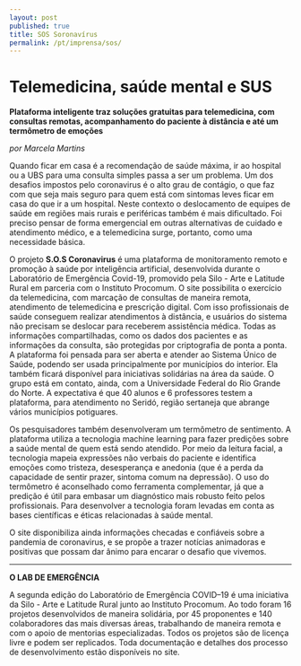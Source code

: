 ```yaml
---
layout: post
published: true
title: SOS Soronavírus
permalink: /pt/imprensa/sos/
---
```



# Telemedicina, saúde mental e SUS
**Plataforma inteligente traz soluções gratuitas para telemedicina, com consultas remotas, acompanhamento do paciente à distância e até um termômetro de emoções**

*por Marcela Martins*

Quando ficar em casa é a recomendação de saúde máxima, ir ao hospital ou a UBS para uma consulta simples passa a ser um problema. Um dos desafios impostos pelo coronavirus é o alto grau de contágio, o que faz com que seja mais seguro para quem está com sintomas leves ficar em casa do que ir a um hospital. Neste contexto o deslocamento de equipes de saúde em regiões mais rurais e periféricas também é mais dificultado. Foi preciso pensar de forma emergencial em outras alternativas de cuidado e atendimento médico, e a telemedicina surge, portanto, como uma necessidade básica. 
  
O projeto **S.O.S Coronavirus** é uma plataforma de monitoramento remoto e promoção à saúde por inteligência artificial, desenvolvida durante o Laboratório de Emergência Covid-19, promovido pela Silo - Arte e Latitude Rural em parceria com o Instituto Procomum.  O site possibilita o exercício da telemedicina, com marcação de consultas de maneira remota, atendimento de telemedicina e prescrição digital. Com isso profissionais de saúde conseguem realizar atendimentos à distância, e usuários do sistema não precisam se deslocar para receberem assistência médica. Todas as informações compartilhadas, como os dados dos pacientes e as informações da consulta, são protegidas por criptografia de ponta a ponta. A plataforma foi pensada para ser aberta e atender ao Sistema Único de Saúde, podendo ser usada principalmente por municípios do interior. Ela também ficará disponível para iniciativas solidárias na área da saúde. O grupo está em contato, ainda, com a Universidade Federal do Rio Grande do Norte. A expectativa é que 40 alunos e 6 professores testem a plataforma, para atendimento no Seridó, região sertaneja que abrange vários municípios potiguares. 
  
Os pesquisadores também desenvolveram um termômetro de sentimento. A plataforma utiliza a tecnologia machine learning para fazer predições sobre a saúde mental de quem está sendo atendido. Por meio da leitura facial, a tecnologia mapeia expressões não verbais do paciente e identifica emoções como tristeza, desesperança e anedonia (que é a perda da capacidade de sentir prazer, sintoma comum na depressão). O uso do termômetro é aconselhado como ferramenta complementar, já que a predição é útil para embasar um diagnóstico mais robusto feito pelos profissionais. Para desenvolver a tecnologia foram levadas em conta as bases científicas e éticas relacionadas à saúde mental. 
 
O site disponibiliza ainda informações checadas e confiáveis sobre a pandemia de coronavirus, e se propõe a trazer notícias animadoras e positivas que possam dar ânimo para encarar o desafio que vivemos. 


 
---

**O LAB DE EMERGÊNCIA**

A segunda edição do Laboratório de Emergência COVID–19 é uma iniciativa da Silo - Arte e Latitude Rural junto ao Instituto Procomum. Ao todo foram 16 projetos desenvolvidos de maneira solidária, por 45 proponentes e 140 colaboradores das mais diversas áreas, trabalhando de maneira remota e com o apoio de mentorias especializadas. Todos os projetos são de licença livre e podem ser replicados. Toda documentação e detalhes dos processo de desenvolvimento estão disponíveis no site.

